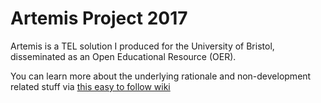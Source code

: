 # Artemis Project 2017

Artemis is a TEL solution I produced for the University of Bristol, disseminated as an Open Educational Resource (OER).

You can learn more about the underlying rationale and non-development related stuff via 
<a href='https://github.com/TaimurAhmed/summerProject2017/wiki'> this easy to follow wiki</a>




